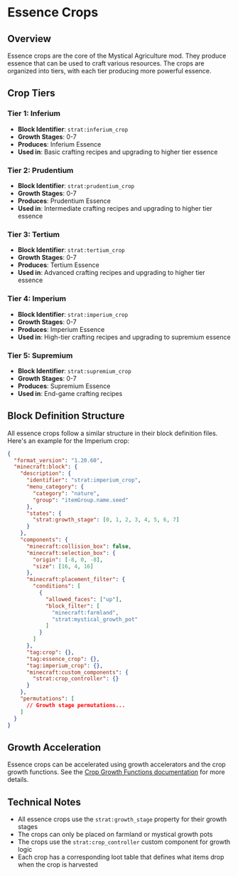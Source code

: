 # Essence Crops

## Overview
Essence crops are the core of the Mystical Agriculture mod. They produce essence that can be used to craft various resources. The crops are organized into tiers, with each tier producing more powerful essence.

## Crop Tiers

### Tier 1: Inferium
- **Block Identifier**: `strat:inferium_crop`
- **Growth Stages**: 0-7
- **Produces**: Inferium Essence
- **Used in**: Basic crafting recipes and upgrading to higher tier essence

### Tier 2: Prudentium
- **Block Identifier**: `strat:prudentium_crop`
- **Growth Stages**: 0-7
- **Produces**: Prudentium Essence
- **Used in**: Intermediate crafting recipes and upgrading to higher tier essence

### Tier 3: Tertium
- **Block Identifier**: `strat:tertium_crop`
- **Growth Stages**: 0-7
- **Produces**: Tertium Essence
- **Used in**: Advanced crafting recipes and upgrading to higher tier essence

### Tier 4: Imperium
- **Block Identifier**: `strat:imperium_crop`
- **Growth Stages**: 0-7
- **Produces**: Imperium Essence
- **Used in**: High-tier crafting recipes and upgrading to supremium essence

### Tier 5: Supremium
- **Block Identifier**: `strat:supremium_crop`
- **Growth Stages**: 0-7
- **Produces**: Supremium Essence
- **Used in**: End-game crafting recipes

## Block Definition Structure

All essence crops follow a similar structure in their block definition files. Here's an example for the Imperium crop:

```json
{
  "format_version": "1.20.60",
  "minecraft:block": {
    "description": {
      "identifier": "strat:imperium_crop",
      "menu_category": {
        "category": "nature",
        "group": "itemGroup.name.seed"
      },
      "states": {
        "strat:growth_stage": [0, 1, 2, 3, 4, 5, 6, 7]
      }
    },
    "components": {
      "minecraft:collision_box": false,
      "minecraft:selection_box": {
        "origin": [-8, 0, -8],
        "size": [16, 4, 16]
      },
      "minecraft:placement_filter": {
        "conditions": [
          {
            "allowed_faces": ["up"],
            "block_filter": [
              "minecraft:farmland",
              "strat:mystical_growth_pot"
            ]
          }
        ]
      },
      "tag:crop": {},
      "tag:essence_crop": {},
      "tag:imperium_crop": {},
      "minecraft:custom_components": {
        "strat:crop_controller": {}
      }
    },
    "permutations": [
      // Growth stage permutations...
    ]
  }
}
```

## Growth Acceleration

Essence crops can be accelerated using growth accelerators and the crop growth functions. See the [Crop Growth Functions documentation](../functions/crop_growth.md) for more details.

## Technical Notes

- All essence crops use the `strat:growth_stage` property for their growth stages
- The crops can only be placed on farmland or mystical growth pots
- The crops use the `strat:crop_controller` custom component for growth logic
- Each crop has a corresponding loot table that defines what items drop when the crop is harvested

